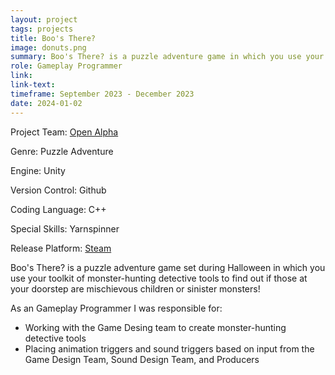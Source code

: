 ```yaml
---
layout: project
tags: projects
title: Boo's There?
image: donuts.png
summary: Boo's There? is a puzzle adventure game in which you use your toolkit of monster-hunting detective tools on Halloween to find out if those at your doorstep are mischievous children or sinister monsters!
role: Gameplay Programmer
link:
link-text:
timeframe: September 2023 - December 2023
date: 2024-01-02
---
```

<div class = "textspace mt-8">
    <p class = "">Project Team: <a href = "https://openalphausc.weebly.com/" class = "highlight underline hover:text-purple-800">Open Alpha</a></p>
    <p class = "">Genre: Puzzle Adventure</p>
    <p class = "">Engine: Unity</p>
    <p class = "">Version Control: Github</p>
    <p class = "">Coding Language: C++</p>
    <p class = "">Special Skills: Yarnspinner</p>
    <p class = "">Release Platform: <a href = "https://store.steampowered.com/app/2686930/Boos_There/" class = "highlight underline hover:text-purple-800">Steam</a></p>
</div>


<div class = "textspace mt-8">
<p class = "">Boo's There? is a puzzle adventure game set during Halloween in which you use your toolkit of monster-hunting detective tools to find out if those at your doorstep are mischievous children or sinister monsters!</p>
</div>

<div class = "textspace-no-margin my-8">
<p>As an <span class = "highlight">Gameplay Programmer</span> I was responsible for:</p>
<ul class = "list-disc ml-4">
    <li>Working with the Game Desing team to create monster-hunting detective tools</li>
    <li>Placing animation triggers and sound triggers based on input from the Game Design Team, Sound Design Team, and Producers</li>
</ul>
</div>
